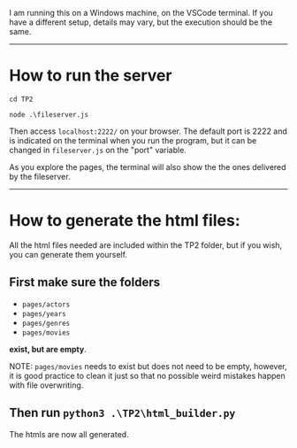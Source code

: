 I am running this on a Windows machine, on the VSCode terminal. If you have a different setup, details may vary, but the execution should be the same.

___

# How to run the server

`cd TP2`

`node .\fileserver.js`

Then access `localhost:2222/` on your browser. The default port is 2222 and is indicated on the terminal when you run the program, but it can be changed in `fileserver.js` on the "port" variable.

As you explore the pages, the terminal will also show the the ones delivered by the fileserver.
___

# How to generate the html files:
All the html files needed are included within the TP2 folder, but if you wish, you can generate them yourself.

## First make sure the folders
- `pages/actors`
- `pages/years`
- `pages/genres`
- `pages/movies`

**exist, but are empty**.

NOTE: `pages/movies` needs to exist but does not need to be empty, however, it is good practice to clean it just so that no possible weird mistakes happen with file overwriting.

## Then run `python3 .\TP2\html_builder.py`

The htmls are now all generated.